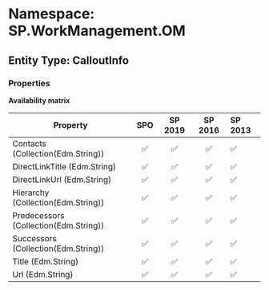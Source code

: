 # Namespace: SP.WorkManagement.OM

## Entity Type: CalloutInfo

### Properties

**Availability matrix**

Property | SPO | SP 2019 | SP 2016 | SP 2013
----------|:---:|:-------:|:-------:|:-------
Contacts (Collection(Edm.String)) | ✅ | ✅ | ✅ | ✅
DirectLinkTitle (Edm.String) | ✅ | ✅ | ✅ | ✅
DirectLinkUrl (Edm.String) | ✅ | ✅ | ✅ | ✅
Hierarchy (Collection(Edm.String)) | ✅ | ✅ | ✅ | ✅
Predecessors (Collection(Edm.String)) | ✅ | ✅ | ✅ | ✅
Successors (Collection(Edm.String)) | ✅ | ✅ | ✅ | ✅
Title (Edm.String) | ✅ | ✅ | ✅ | ✅
Url (Edm.String) | ✅ | ✅ | ✅ | ✅